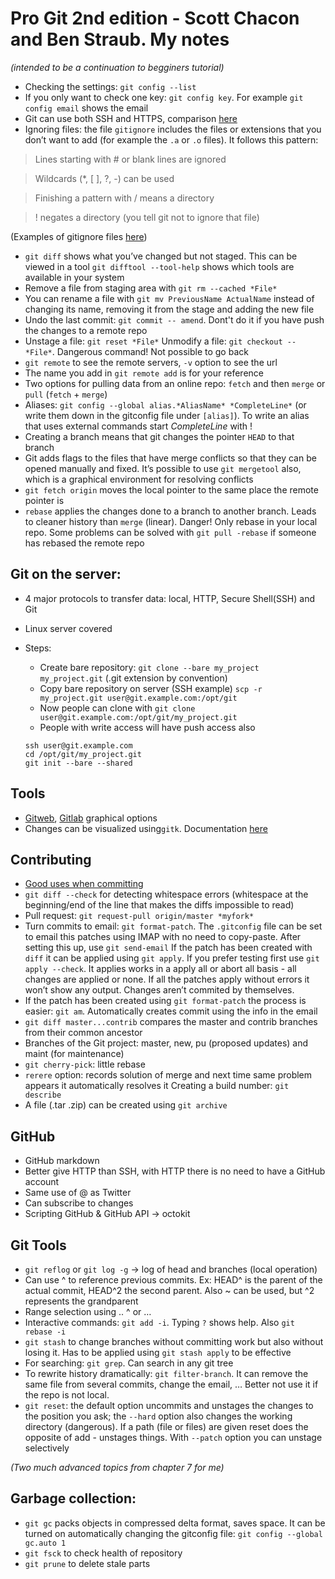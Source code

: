 # Pro Git 2nd edition - Scott Chacon and Ben Straub. My notes

*(intended to be a continuation to begginers tutorial)*

- Checking the settings: `git config --list` 
- If you only want to check one key: `git config key`. For example `git config email` shows the email
- Git can use both SSH and HTTPS, comparison [here](https://gist.github.com/grawity/4392747)
- Ignoring files: the file `gitignore` includes the files or extensions that you don’t want to add (for example the `.a` or `.o` files). It follows this pattern:

> Lines starting with # or blank lines are ignored

> Wildcards (*, [ ], ?, -) can be used

> Finishing a pattern with / means a directory

> ! negates a directory (you tell git not to ignore that file)

(Examples of gitignore files [here](https://github.com/github/gitignore))

- `git diff` shows what you’ve changed but not staged. This can be viewed in a tool `git difftool --tool-help` shows which tools are available in your system
- Remove a file from staging area with `git rm --cached *File*`
- You can rename a file with `git mv PreviousName ActualName` instead of changing its name, removing it from the stage and adding the new file
- Undo the last commit: `git commit -- amend`. Dont't do it if you have push the changes to a remote repo
- Unstage a file: `git reset *File*`
Unmodify a file: `git checkout -- *File*`. Dangerous command! Not possible to go back
- `git remote` to see the remote servers, `-v` option to see the url
- The name you add in `git remote add` is for your reference
- Two options for pulling data from an online repo: `fetch` and then `merge` or `pull` (`fetch` + `merge`)
- Aliases: `git config --global alias.*AliasName* *CompleteLine*` (or write them down in the gitconfig file under `[alias]`). To write an alias that uses external commands start *CompleteLine* with !
- Creating a branch means that git changes the pointer `HEAD` to that branch
- Git adds flags to the files that have merge conflicts so that they can be opened manually and fixed. It’s possible to use `git mergetool` also, which is a graphical environment for resolving conflicts
- `git fetch origin` moves the local pointer to the same place the remote pointer is
- `rebase` applies the changes done to a branch to another branch. Leads to cleaner history than `merge` (linear). Danger! Only rebase in your local repo. Some problems can be solved with `git pull -rebase` if someone has rebased the remote repo

## Git on the server: 
- 4 major protocols to transfer data: local, HTTP, Secure Shell(SSH) and Git
- Linux server covered
- Steps:

	- Create bare repository: `git clone --bare my_project my_project.git` (.git extension by convention)
	- Copy bare repository on server (SSH example) `scp -r my_project.git user@git.example.com:/opt/git`
	- Now people can clone with `git clone user@git.example.com:/opt/git/my_project.git`
	- People with write access will have push access also
	```
	ssh user@git.example.com
	cd /opt/git/my_project.git
	git init --bare --shared
	```
## Tools

- [Gitweb](https://git.wiki.kernel.org/index.php/Gitweb), [Gitlab](https://about.gitlab.com/) graphical options
- Changes can be visualized using`gitk`. Documentation [here](http://git-scm.com/docs/gitk)  

## Contributing

- [Good uses when committing](http://git.kernel.org/cgit/linux/kernel/git/torvalds/linux.git/tree/Documentation/SubmittingPatches) 
- `git diff --check` for detecting whitespace errors (whitespace at the beginning/end of the line that makes the diffs impossible to read)
- Pull request: `git request-pull origin/master *myfork*`
- Turn commits to email: `git format-patch`. The `.gitconfig` file can be set to email this patches using IMAP with no need to copy-paste. After setting this up, use `git send-email`
If the patch has been created with `diff` it can be applied using `git apply`. If you prefer testing first use `git apply --check`. It applies works in a apply all or abort all basis - all changes are applied or none. If all the patches apply without errors it won’t show any output. Changes aren’t commited by themselves. 
- If the patch has been created using `git format-patch` the process is easier: `git am`. Automatically creates commit using the info in the email
- `git diff master...contrib` compares the master and contrib branches from their common ancestor
- Branches of the Git project: master, new, pu (proposed updates) and maint (for maintenance)
- `git cherry-pick`: little rebase
- `rerere` option: records solution of merge and next time same problem appears it automatically resolves it
Creating a build number: `git describe`
- A file (.tar .zip) can be created using `git archive`

## GitHub

- GitHub markdown
- Better give HTTP than SSH, with HTTP there is no need to have a GitHub account
- Same use of @ as Twitter
- Can subscribe to changes
- Scripting GitHub & GitHub API -> octokit

## Git Tools

- `git reflog` or `git log -g` -> log of head and branches (local operation)
- Can use ^ to reference previous commits. Ex: HEAD^ is the parent of the actual commit, HEAD^2 the second parent. Also ~ can be used, but ^2 represents the grandparent
- Range selection using .. ^ or …
- Interactive commands: `git add -i`. Typing `?` shows help. Also `git rebase -i` 
- `git stash` to change branches without committing work but also without losing it. Has to be applied using `git stash apply` to be effective  
- For searching: `git grep`. Can search in any git tree
- To rewrite history dramatically: `git filter-branch`. It can remove the same file from several commits, change the email, … Better not use it if the repo is not local.
- `git reset`: the default option uncommits and unstages the changes to the position you ask; the `--hard` option also changes the working directory (dangerous). If a path (file or files) are given reset does the opposite of add - unstages things. With `--patch` option you can unstage selectively 

*(Two much advanced topics from chapter 7 for me)*

## Garbage collection: 

- `git gc`  packs objects in compressed delta format, saves space. It can be turned on automatically changing the gitconfig file: `git config --global gc.auto 1`
- `git fsck` to check health of repository
- `git prune` to delete stale parts

